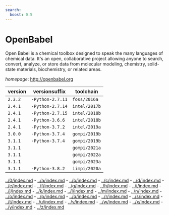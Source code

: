 ```yaml
---
search:
  boost: 0.5
---
```

# OpenBabel

Open Babel is a chemical toolbox designed to speak the many  languages of chemical data. It's an open, collaborative project allowing anyone  to search, convert, analyze, or store data from molecular modeling, chemistry,  solid-state materials, biochemistry, or related areas.

*homepage*: <http://openbabel.org>

version | versionsuffix | toolchain
--------|---------------|----------
``2.3.2`` | ``-Python-2.7.11`` | ``foss/2016a``
``2.4.1`` | ``-Python-2.7.14`` | ``intel/2017b``
``2.4.1`` | ``-Python-2.7.15`` | ``intel/2018b``
``2.4.1`` | ``-Python-3.6.6`` | ``intel/2018b``
``2.4.1`` | ``-Python-3.7.2`` | ``intel/2019a``
``3.0.0`` | ``-Python-3.7.4`` | ``gompi/2019b``
``3.1.1`` | ``-Python-3.7.4`` | ``gompi/2019b``
``3.1.1`` |  | ``gompi/2021a``
``3.1.1`` |  | ``gompi/2022a``
``3.1.1`` |  | ``gompi/2023a``
``3.1.1`` | ``-Python-3.8.2`` | ``iimpi/2020a``

[../0/index.md](0) - [../a/index.md](a) - [../b/index.md](b) - [../c/index.md](c) - [../d/index.md](d) - [../e/index.md](e) - [../f/index.md](f) - [../g/index.md](g) - [../h/index.md](h) - [../i/index.md](i) - [../j/index.md](j) - [../k/index.md](k) - [../l/index.md](l) - [../m/index.md](m) - [../n/index.md](n) - [../o/index.md](o) - [../p/index.md](p) - [../q/index.md](q) - [../r/index.md](r) - [../s/index.md](s) - [../t/index.md](t) - [../u/index.md](u) - [../v/index.md](v) - [../w/index.md](w) - [../x/index.md](x) - [../y/index.md](y) - [../z/index.md](z)

